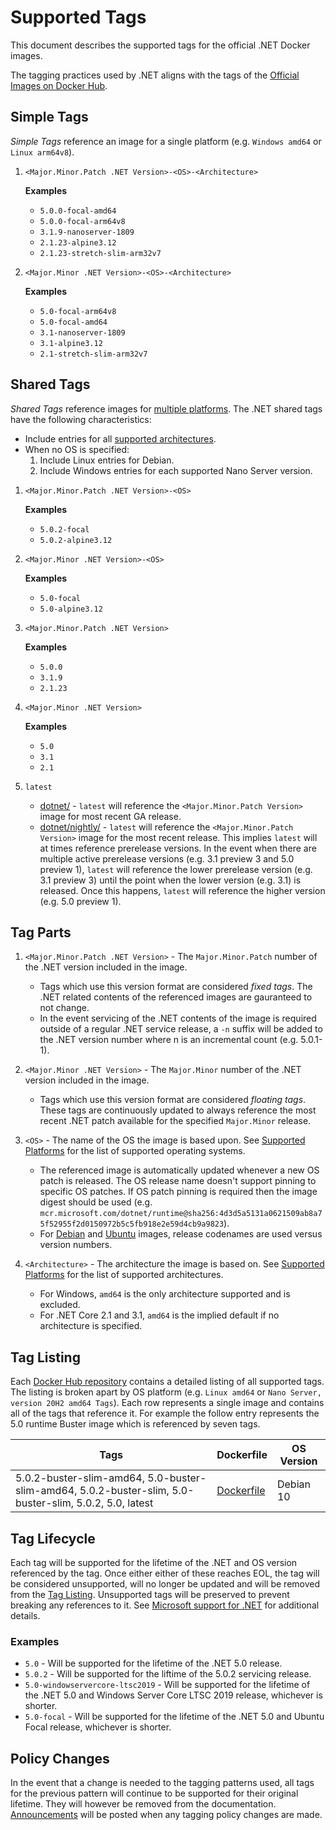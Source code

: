 # Supported Tags

This document describes the supported tags for the official .NET Docker images.

The tagging practices used by .NET aligns with the tags of the [Official Images on Docker Hub](https://hub.docker.com/search?q=&type=image&image_filter=official).

## Simple Tags

_Simple Tags_ reference an image for a single platform (e.g. `Windows amd64` or `Linux arm64v8`).

1. `<Major.Minor.Patch .NET Version>-<OS>-<Architecture>`

    **Examples**

    * `5.0.0-focal-amd64`
    * `5.0.0-focal-arm64v8`
    * `3.1.9-nanoserver-1809`
    * `2.1.23-alpine3.12`
    * `2.1.23-stretch-slim-arm32v7`

1. `<Major.Minor .NET Version>-<OS>-<Architecture>`

    **Examples**

    * `5.0-focal-arm64v8`
    * `5.0-focal-amd64`
    * `3.1-nanoserver-1809`
    * `3.1-alpine3.12`
    * `2.1-stretch-slim-arm32v7`

## Shared Tags

_Shared Tags_ reference images for [multiple platforms](https://blog.docker.com/2017/09/docker-official-images-now-multi-platform/). The .NET shared tags have the following characteristics:

* Include entries for all [supported architectures](suported-platforms.md#architectures).
* When no OS is specified:
    1. Include Linux entries for Debian.
    1. Include Windows entries for each supported Nano Server version.

1. `<Major.Minor.Patch .NET Version>-<OS>`

    **Examples**

    * `5.0.2-focal`
    * `5.0.2-alpine3.12`

1. `<Major.Minor .NET Version>-<OS>`

    **Examples**

    * `5.0-focal`
    * `5.0-alpine3.12`

1. `<Major.Minor.Patch .NET Version>`

    **Examples**

    * `5.0.0`
    * `3.1.9`
    * `2.1.23`

1. `<Major.Minor .NET Version>`

    **Examples**

    * `5.0`
    * `3.1`
    * `2.1`

1. `latest`

    * [dotnet/](https://hub.docker.com/_/microsoft-dotnet) - `latest` will reference the `<Major.Minor.Patch Version>` image for most recent GA release.
    * [dotnet/nightly/](https://hub.docker.com/_/microsoft-dotnet-nightly) - `latest` will reference the `<Major.Minor.Patch Version>` image for the most recent release. This implies `latest` will at times reference prerelease versions. In the event when there are multiple active prerelease versions (e.g. 3.1 preview 3 and 5.0 preview 1), `latest` will reference the lower prerelease version (e.g. 3.1 preview 3) until the point when the lower version (e.g. 3.1) is released. Once this happens, `latest` will reference the higher version (e.g. 5.0 preview 1).

## Tag Parts

1. `<Major.Minor.Patch .NET Version>` - The `Major.Minor.Patch` number of the .NET version included in the image.

    * Tags which use this version format are considered _fixed tags_. The .NET related contents of the referenced images are gauranteed to not change.
    * In the event servicing of the .NET contents of the image is required outside of a regular .NET service release, a `-n` suffix will be added to the .NET version number where n is an incremental count (e.g. 5.0.1-1).

1. `<Major.Minor .NET Version>` - The `Major.Minor` number of the .NET version included in the image.

    * Tags which use this version format are considered _floating tags_. These tags are continuously updated to always reference the most recent .NET patch available for the specified `Major.Minor` release.

1. `<OS>` - The name of the OS the image is based upon. See [Supported Platforms](suported-platforms.md#operating-systems) for the list of supported operating systems.

    * The referenced image is automatically updated whenever a new OS patch is released. The OS release name doesn't support pinning to specific OS patches. If OS patch pinning is required then the image digest should be used (e.g. `mcr.microsoft.com/dotnet/runtime@sha256:4d3d5a5131a0621509ab8a75f52955f2d0150972b5c5fb918e2e59d4cb9a9823`).
    * For [Debian](https://en.wikipedia.org/wiki/Debian_version_history) and [Ubuntu](https://en.wikipedia.org/wiki/Ubuntu_version_history) images, release codenames are used versus version numbers.

1. `<Architecture>` - The architecture the image is based on. See [Supported Platforms](suported-platforms.md#architectures) for the list of supported architectures.

    * For Windows, `amd64` is the only architecture supported and is excluded.
    * For .NET Core 2.1 and 3.1, `amd64` is the implied default if no architecture is specified.

## Tag Listing

Each [Docker Hub repository](https://hub.docker.com/_/microsoft-dotnet) contains a detailed listing of all supported tags. The listing is broken apart by OS platform (e.g. `Linux amd64` or `Nano Server, version 20H2 amd64 Tags`). Each row represents a single image and contains all of the tags that reference it. For example the follow entry represents the 5.0 runtime Buster image which is referenced by seven tags.

Tags | Dockerfile | OS Version
-----------| -------------| -------------
5.0.2-buster-slim-amd64, 5.0-buster-slim-amd64, 5.0.2-buster-slim, 5.0-buster-slim, 5.0.2, 5.0, latest | [Dockerfile](https://github.com/dotnet/dotnet-docker/blob/master/src/runtime/5.0/buster-slim/amd64/Dockerfile) | Debian 10

## Tag Lifecycle

Each tag will be supported for the lifetime of the .NET and OS version referenced by the tag. Once either either of these reaches EOL, the tag will be considered unsupported, will no longer be updated and will be removed from the [Tag Listing](#tag-listing). Unsupported tags will be preserved to prevent breaking any references to it. See [Microsoft support for .NET](https://github.com/dotnet/core/blob/master/microsoft-support.md) for additional details.

### Examples

* `5.0` - Will be supported for the lifetime of the .NET 5.0 release.
* `5.0.2` - Will be supported for the liftime of the 5.0.2 servicing release.
* `5.0-windowservercore-ltsc2019` - Will be supported for the lifetime of the .NET 5.0 and Windows Server Core LTSC 2019 release, whichever is shorter.
* `5.0-focal` - Will be supported for the lifetime of the .NET 5.0 and Ubuntu Focal release, whichever is shorter.

## Policy Changes

In the event that a change is needed to the tagging patterns used, all tags for the previous pattern will continue to be supported for their original lifetime. They will however be removed from the documentation. [Announcements](https://github.com/dotnet/dotnet-docker/labels/announcement) will be posted when any tagging policy changes are made.
